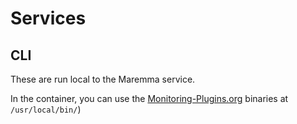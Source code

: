 # Services

## CLI

These are run local to the Maremma service.

In the container, you can use the [Monitoring-Plugins.org](https://www.monitoring-plugins.org) binaries at `/usr/local/bin/`)
